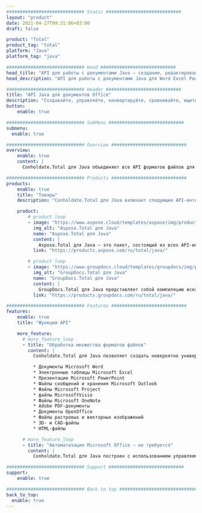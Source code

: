 ```yaml
---
############################# Static ############################
layout: "product"
date: 2021-04-27T09:31:06+03:00
draft: false

product: "Total"
product_tag: "total"
platform: "Java"
platform_tag: "java"

############################# Head ############################
head_title: "API для работы с документами Java — создание, редактирование, преобразование, просмотр, аннотирование документов"
head_description: "API для работы с документами Java для Word Excel PowerPoint Outlook HTML PDF Image 3D форматы. Добавьте функции штрих-кода и оптического распознавания символов в свои Java-приложения."

############################# Header ############################
title: "API Java для документов Office"
description: "Создавайте, управляйте, конвертируйте, сравнивайте, ищите, подписывайте и просматривайте Word, Excel, PowerPoint, Outlook, Visio, PDF и более 100 других форматов файлов на Java."
button:
    enable: true

############################# SubMenu ############################
submenu:
  enable: true

############################# Overview ############################
overview:
    enable: true
    content: |
      Conholdate.Total для Java объединяет все API форматов файлов для Java в единый пакет, предлагаемый Aspose и GroupDocs. Это дает разработчикам возможность создавать, редактировать, печатать, просматривать, комментировать, сравнивать, подписывать, автоматизировать, искать и преобразовывать между широким спектром популярных форматов документов в любых приложениях Java (J2SE, J2EE, J2ME).

############################# Products ############################
products:
    enable: true
    title: "Товары"
    description: "Conholdate.Total для Java включает следующие API-интерфейсы для работы с документами для Java:"

    product:
        # product loop
        - image: "https://www.aspose.cloud/templates/aspose/img/products/total/aspose_total-for-java.svg"
          img_alt: "Aspose.Total для Java"
          name: "Aspose.Total для Java"
          content: |
            Aspose.Total для Java — это пакет, состоящий из всех API-интерфейсов Aspose для Java. Он позволяет создавать, манипулировать, преобразовывать и отображать файлы Word, Excel, PDF, PowerPoint, Outlook и более 100 других форматов в любом приложении Java без установки Microsoft Office.
          link: "https://products.aspose.com/ru/total/java/"

        # product loop
        - image: "https://www.groupdocs.cloud/templates/groupdocs/img/products/total/border/groupdocs-total-java.svg"
          img_alt: "GroupDocs.Total для Java"
          name: "GroupDocs.Total для Java"
          content: |
            GroupDocs.Total для Java представляет собой компиляцию всех Java API, предлагаемых GroupDocs. Он предоставляет возможность просматривать, комментировать, конвертировать, сравнивать, подписывать, ставить водяные знаки и редактировать файлы самых популярных форматов в любом приложении Java.
          link: "https://products.groupdocs.com/ru/total/java/"

############################# Features ############################
features:
    enable: true
    title: "Функции API"

    more_feature:
      # more_feature_loop
      - title: "Обработка множества форматов файлов"
        content: |
          Conholdate.Total для Java позволяет создать невероятно универсальную систему обработки файлов, способную работать со многими популярными форматами файлов. Вы можете легко открывать, создавать, изменять и даже преобразовывать форматы файлов следующих типов.

          * Документы Microsoft Word
          * Электронные таблицы Microsoft Excel
          * Презентации Microsoft PowerPoint
          * Файлы сообщений и хранения Microsoft Outlook
          * Файлы Microsoft Project
          * файлы MicrosoftVisio
          * Файлы Microsoft OneNote
          * Adobe PDF-документы
          * Документы OpenOffice
          * Файлы растровых и векторных изображений
          * 3D- и CAD-файлы
          * HTML-файлы

      # more_feature_loop
      - title: "Автоматизация Microsoft Office — не требуется"
        content: |
          Conholdate.Total для Java построен с использованием управляемого кода, которому не требуется Microsoft Office или какой-либо другой инструмент для работы с любым из поддерживаемых форматов файлов. Это идеальная альтернатива автоматизации Microsoft Office с точки зрения поддерживаемых функций, безопасности, стабильности, масштабируемости, скорости и цены.

############################# Support ############################
support:
    enable: true

############################# Back to top ###############################
back_to_top:
  enable: true
---
```

